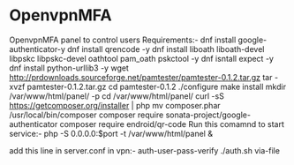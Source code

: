 # OpenvpnMFA
OpenvpnMFA panel to control users
Requirements:-
dnf install google-authenticator-y 
dnf install qrencode -y 
dnf install liboath liboath-devel libpskc libpskc-devel oathtool pam_oath pskctool -y
dnf isntall expect -y
dnf install python-urllib3 -y
wget http://prdownloads.sourceforge.net/pamtester/pamtester-0.1.2.tar.gz
tar -xvzf pamtester-0.1.2.tar.gz
cd pamtester-0.1.2
./configure
make install
mkdir /var/www/html/panel/ -p
cd /var/www/html/panel/
curl -sS https://getcomposer.org/installer | php
mv composer.phar /usr/local/bin/composer
composer require sonata-project/google-authenticator
composer require endroid/qr-code
Run this comamnd to start service:-
php -S 0.0.0.0:$port -t /var/www/html/panel &

add this line in server.conf in vpn:-
auth-user-pass-verify ./auth.sh via-file

